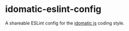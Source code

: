 # idomatic-eslint-config
A shareable ESLint config for the [idomatic js](https://github.com/rwaldron/idiomatic.js) coding style.
